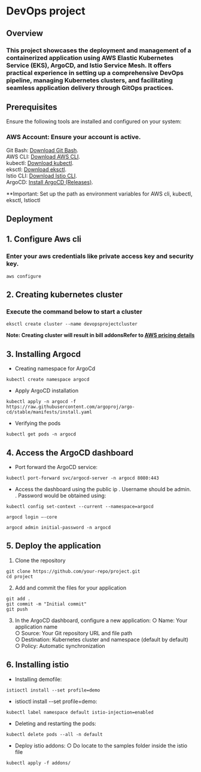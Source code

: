 # DevOps project
## Overview
### This project showcases the deployment and management of a containerized application using AWS Elastic Kubernetes Service (EKS), ArgoCD, and Istio Service Mesh. It offers practical experience in setting up a comprehensive DevOps pipeline, managing Kubernetes clusters, and facilitating seamless application delivery through GitOps practices.

## Prerequisites

Ensure the following tools are installed and configured on your system:

### AWS Account: Ensure your account is active.  
Git Bash: [Download Git Bash](https://git-scm.com/downloads).  
AWS CLI: [Download AWS CLI](https://docs.aws.amazon.com/cli/latest/userguide/getting-started-install.html).  
kubectl: [Download kubectl](https://kubernetes.io/docs/tasks/tools/).  
eksctl: [Download eksctl](https://eksctl.io/installation/).  
Istio CLI: [Download Istio CLI](https://eksctl.io/installation/).  
ArgoCD: [Install ArgoCD (Releases)](https://eksctl.io/installation/).  

**Important: Set up the path as environment variables for AWS cli, kubectl, eksctl, Istioctl

## Deployment

## 1. Configure Aws cli
### Enter your aws credentials like private access key and security key.
```
aws configure
```
## 2. Creating kubernetes cluster
### Execute the command below to start a cluster

```
eksctl create cluster --name devopsprojectcluster
```
**Note: Creating cluster will result in bill addonsRefer to [AWS pricing details](https://aws.amazon.com/pricing/)**

## 3. Installing Argocd
- Creating namespace for ArgoCd
```
kubectl create namespace argocd
```
- Apply ArgoCD installation
```
kubectl apply -n argocd -f https://raw.githubusercontent.com/argoproj/argo-cd/stable/manifests/install.yaml
```
- Verifying the pods
```
kubectl get pods -n argocd
```
## 4. Access the ArgoCD dashboard
- Port forward the ArgoCD service:
```
kubectl port-forward svc/argocd-server -n argocd 8080:443
```
- Access the dashboard using the public ip
  . Username should be admin.  
  . Password would be obtained using:  
```
kubectl config set-context --current --namespace=argocd
```
```
argocd login –-core
```
```
argocd admin initial-password -n argocd
```
## 5. Deploy the application
1. Clone the repository
 ```
git clone https://github.com/your-repo/project.git
cd project
```
2. Add and commit the files for your application
```
git add .
git commit -m "Initial commit"
git push
```
3. In the ArgoCD dashboard, configure a new application:
○ Name: Your application name  
○ Source: Your Git repository URL and file path  
○ Destination: Kubernetes cluster and namespace (default by default)  
○ Policy: Automatic synchronization  

## 6. Installing istio
- Installing demofile:
```
istioctl install --set profile=demo
```
- istioctl install --set profile=demo:
```
kubectl label namespace default istio-injection=enabled
```
- Deleting and restarting the pods:
```
kubectl delete pods --all -n default
```
- Deploy istio addons:
  ○ Do locate to the samples folder inside the istio file
```
kubectl apply -f addons/
```
